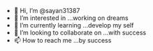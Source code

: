 - 👋 Hi, I’m @sayan31387
- 👀 I’m interested in ...working on dreams 
- 🌱 I’m currently learning ...develop my self 
- 💞️ I’m looking to collaborate on ...with success
- 📫 How to reach me ...by success 

<!---
sayan31387/sayan31387 is a ✨ special ✨ repository because its `README.md` (this file) appears on your GitHub profile.
You can click the Preview link to take a look at your changes.
--->
